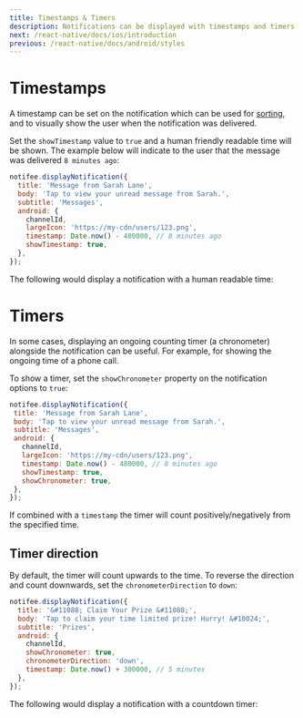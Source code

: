 ```yaml
---
title: Timestamps & Timers
description: Notifications can be displayed with timestamps and timers (stopwatch & countdowns).
next: /react-native/docs/ios/introduction
previous: /react-native/docs/android/styles
---
```


# Timestamps

A timestamp can be set on the notification which can be used for [sorting](/react-native/docs/android/grouping-and-sorting), and to
visually show the user when the notification was delivered.

Set the `showTimestamp` value to `true` and a human friendly readable time will be shown. The example below will indicate to the
user that the message was delivered `8 minutes ago`:

```js
notifee.displayNotification({
  title: 'Message from Sarah Lane',
  body: 'Tap to view your unread message from Sarah.',
  subtitle: 'Messages',
  android: {
    channelId,
    largeIcon: 'https://my-cdn/users/123.png',
    timestamp: Date.now() - 480000, // 8 minutes ago
    showTimestamp: true,
  },
});
```

The following would display a notification with a human readable time:

<Vimeo id="android-timestamp" caption="Android Timestamp" />

# Timers

In some cases, displaying an ongoing counting timer (a chronometer) alongside the notification can be useful. For example, for showing
the ongoing time of a phone call.

To show a timer, set the `showChronometer` property on the notification options to `true`:

 ```js
notifee.displayNotification({
  title: 'Message from Sarah Lane',
  body: 'Tap to view your unread message from Sarah.',
  subtitle: 'Messages',
  android: {
    channelId,
    largeIcon: 'https://my-cdn/users/123.png',
    timestamp: Date.now() - 480000, // 8 minutes ago
    showTimestamp: true,
    showChronometer: true,
  },
});
```

<Vimeo id="android-chronometer" caption="Android Timer" />

If combined with a `timestamp` the timer will count positively/negatively from the specified time.

## Timer direction

By default, the timer will count upwards to the time. To reverse the direction and count downwards, set the
`chronometerDirection` to `down`:

```js
notifee.displayNotification({
  title: '&#11088; Claim Your Prize &#11088;',
  body: 'Tap to claim your time limited prize! Hurry! &#10024;',
  subtitle: 'Prizes',
  android: {
    channelId,
    showChronometer: true,
    chronometerDirection: 'down',
    timestamp: Date.now() + 300000, // 5 minutes
  },
});
```
The following would display a notification with a countdown timer:

<Vimeo id="android-chronometer-down" caption="Android Count Down Timer" />
